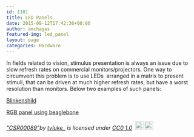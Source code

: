 ```yaml
---
id: 1101
title: LED Panels
date: 2015-08-12T17:42:36+00:00
author: amchagas
featured-img: led_panel
layout: page
categories: Hardware
---
```

In fields related to vision, stimulus presentation is always an issue due to slow refresh rates on commercial monitors/projectors. One way to circumvent this problem is to use LEDs  arranged in a matrix to present stimuli, that can be driven at much higher refresh rates, but have a worst resolution than monitors. Below two examples of such panels:

[Blinkenshild](http://openeuroscience.com/hardware-projects/led-panels/blinkenschild/)

[RGB panel using beaglebone](http://openeuroscience.com/hardware-projects/led-panels/rgb-led-panel-with-beagle-board/)


<p style="font-size: 0.9rem;font-style: italic;"><a href="https://www.flickr.com/photos/169136682@N02/32666262257">"CSR00089"</a><span>by <a href="https://www.flickr.com/photos/169136682@N02">tvluke_</a></span> is licensed under <a href="https://creativecommons.org/licenses/CC0/1.0/?ref=ccsearch&atype=html" style="margin-right: 5px;">CC0 1.0</a><a href="https://creativecommons.org/licenses/CC0/1.0/?ref=ccsearch&atype=html" target="_blank" rel="noopener noreferrer" style="display: inline-block;white-space: none;opacity: .7;margin-top: 2px;margin-left: 3px;height: 22px !important;"><img style="height: inherit;margin-right: 3px;display: inline-block;" src="https://search.creativecommons.org/static/img/cc_icon.svg" /><img style="height: inherit;margin-right: 3px;display: inline-block;" src="https://search.creativecommons.org/static/img/cc-cc0_icon.svg" /></a></p>
